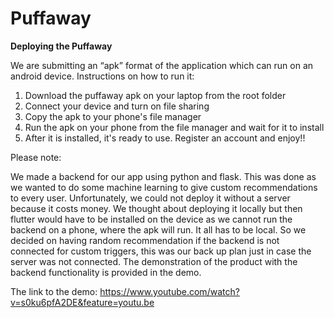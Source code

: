 # Puffaway

**Deploying the Puffaway**

We are submitting an “apk” format of the application which can run on an android device. 
Instructions on how to run it:
1. Download the puffaway apk on your laptop from the root folder 
2. Connect your device and turn on file sharing 
3. Copy the apk to your phone's file manager
4. Run the apk on your phone from the file manager and wait for it to install
5. After it is installed, it's ready to use. Register an account and enjoy!!

Please note:

We made a backend for our app using python and flask. This was done as we wanted to do some machine learning to give custom recommendations to every user. Unfortunately, we could not deploy it without a server because it costs money. We thought about deploying it locally but then flutter would have to be installed on the device as we cannot run the backend on a phone, where the apk will run. It all has to be local. So we decided on having random recommendation if the backend is not connected for custom triggers, this was our back up plan just in case the server was not connected. The demonstration of the product with the backend functionality is provided in the demo. 

The link to the demo: https://www.youtube.com/watch?v=s0ku6pfA2DE&feature=youtu.be

